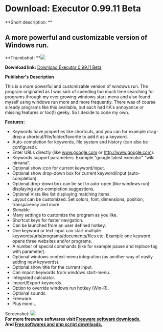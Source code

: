 # Download: Executor 0.99.11 Beta

**Short description: **

## A more powerful and customizable version of Windows run.

  
**Thumbshot: **![](http://www.freewarefiles.com/screenshot/executor09_md.jpg)   
  
**Download link:** [Download Executor 0.99.11 Beta](http://freesoftwares.boysofts.com/Executor_program_32618.html)  
  

**Publisher's Description**  
  

This is a more powerful and customizable version of windows run. The program
originated as I was sick of spending too much time searching for programs
through my ever growing windows start-menu and also found myself using windows
run more and more frequently. There was of course already programs like this
available, but each had itA's annoyance or missing features or too(!) geeky.
So I decide to code my own.

**Features:**

  * Keywords have properties like shortcuts, and you can for example drag-drop a shortcut/file/folder/favorite to add it as a keyword. 
  * Auto-completion for keywords, file system and history (can also be configured). 
  * Enter URLs directly (like www.google.com or http://www.google.com). 
  * Keywords support parameters. Example "google latest executor" "wiki nirvana". 
  * Optional show icon for current keyword/input. 
  * Optional show drop-down box for current keyword/input (auto-completion). 
  * Optional drop-down box can be set to auto-open (like windows run) displaying auto-completion suggestions. 
  * Optional Vista like list displaying matching items. 
  * Layout can be customized. Set colors, font, dimensions, position, transparency and more. 
  * Skinable. 
  * Many settings to customize the program as you like. 
  * Shortcut keys for faster navigation. 
  * Can be launched from an user defined hotkey. 
  * One keyword or text input can start multiple keywords/urls/programs/documents/files etc. Example one keyword opens three websites and/or programs. 
  * A number of special commands (like for example pause and replace tag with parameter). 
  * Optional windows context-menu integration (as another way of easily adding new keywords). 
  * Optional show title for the current input. 
  * Can import keywords from windows start-menu. 
  * Integrated calculator. 
  * Import/Export keywords. 
  * Option to override windows run hotkey (Win-R). 
  * Optional sounds. 
  * Freeware. 
  * Plus more... 

  
  
Screenshot: ![](http://www.freewarefiles.com/screenshot/executor09.jpg)  
**For more freeware softwares visit [Freeware software downloads.](http://freesoftwares.boysofts.com/)**   
**And [Free softwares and php script downloads.](http://www.boysofts.com/)**


